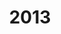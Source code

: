 ---
title: "2013"
collection: publications
permalink: /publication/2010-10-01-paper
excerpt: " "
paperurl: ' '
citation: ' '
---